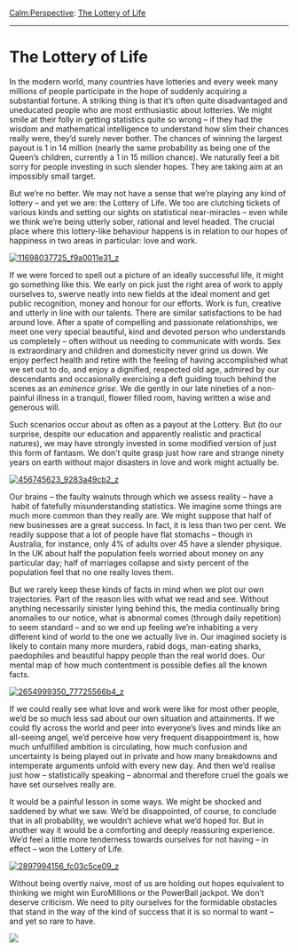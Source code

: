 [Calm:](https://www.theschooloflife.com/thebookoflife/category/calm/)[Perspective](https://www.theschooloflife.com/thebookoflife/category/calm/perspective/): [The Lottery of Life](https://www.theschooloflife.com/thebookoflife/the-lottery-of-life/)

* * *

# The Lottery of Life

In the modern world, many countries have lotteries and every week many millions of people participate in the hope of suddenly acquiring a substantial fortune. A striking thing is that it’s often quite disadvantaged and uneducated people who are most enthusiastic about lotteries. We might smile at their folly in getting statistics quite so wrong – if they had the wisdom and mathematical intelligence to understand how slim their chances really were, they’d surely never bother. The chances of winning the largest payout is 1 in 14 million (nearly the same probability as being one of the Queen’s children, currently a 1 in 15 million chance). We naturally feel a bit sorry for people investing in such slender hopes. They are taking aim at an impossibly small target.

But we’re no better. We may not have a sense that we’re playing any kind of lottery – and yet we are: the Lottery of Life. We too are clutching tickets of various kinds and setting our sights on statistical near-miracles – even while we think we’re being utterly sober, rational and level headed. The crucial place where this lottery-like behaviour happens is in relation to our hopes of happiness in two areas in particular: love and work.

[![11698037725_f9a0011e31_z](https://www.theschooloflife.com/thebookoflife/wp-content/uploads/2016/06/11698037725_f9a0011e31_z.jpg)](http://www.thebookoflife.org/wp-content/uploads/2016/06/11698037725_f9a0011e31_z.jpg)

If we were forced to spell out a picture of an ideally successful life, it might go something like this. We early on pick just the right area of work to apply ourselves to, swerve neatly into new fields at the ideal moment and get public recognition, money and honour for our efforts. Work is fun, creative and utterly in line with our talents. There are similar satisfactions to be had around love. After a spate of compelling and passionate relationships, we meet one very special beautiful, kind and devoted person who understands us completely – often without us needing to communicate with words. Sex is extraordinary and children and domesticity never grind us down. We enjoy perfect health and retire with the feeling of having accomplished what we set out to do, and enjoy a dignified, respected old age, admired by our descendants and occasionally exercising a deft guiding touch behind the scenes as an _eminence grise_. We die gently in our late nineties of a non-painful illness in a tranquil, flower filled room, having written a wise and generous will.

Such scenarios occur about as often as a payout at the Lottery. But (to our surprise, despite our education and apparently realistic and practical natures), we may have strongly invested in some modified version of just this form of fantasm. We don’t quite grasp just how rare and strange ninety years on earth without major disasters in love and work might actually be.

[![456745623_9283a49cb2_z](https://www.theschooloflife.com/thebookoflife/wp-content/uploads/2016/06/456745623_9283a49cb2_z.jpg)](http://www.thebookoflife.org/wp-content/uploads/2016/06/456745623_9283a49cb2_z.jpg)

Our brains – the faulty walnuts through which we assess reality – have a &nbsp;habit of fatefully misunderstanding statistics. We imagine some things are much more common than they really are. We might suppose that half of new businesses are a great success. In fact, it is less than two per cent. We readily suppose that a lot of people have flat stomachs – though in Australia, for instance, only 4% of adults over 45 have a slender physique. In the UK about half the population feels worried about money on any particular day; half of marriages collapse and sixty percent of the population feel that no one really loves them.

But we rarely keep these kinds of facts in mind when we plot our own trajectories. Part of the reason lies with what we read and see. Without anything necessarily sinister lying behind this, the media continually bring anomalies to our notice, what is abnormal comes (through daily repetition) to seem standard – and so we end up feeling we’re inhabiting a very different kind of world to the one we actually live in. Our imagined society is likely to contain many more murders, rabid dogs, man-eating sharks, paedophiles and beautiful happy people than the real world does. Our mental map of how much contentment is possible defies all the known facts.

[![2654999350_77725566b4_z](https://www.theschooloflife.com/thebookoflife/wp-content/uploads/2016/06/2654999350_77725566b4_z.jpg)](http://www.thebookoflife.org/wp-content/uploads/2016/06/2654999350_77725566b4_z.jpg)

If we could really see what love and work were like for most other people, we’d be so much less sad about our own situation and attainments. If we could fly across the world and peer into everyone’s lives and minds like an all-seeing angel, we’d perceive how very frequent disappointment is, how much unfulfilled ambition is circulating, how much confusion and uncertainty is being played out in private and how many&nbsp;breakdowns&nbsp;and intemperate arguments unfold with every new day. And then we’d realise just how – statistically speaking – abnormal and therefore cruel the goals we have set ourselves really are.

It would be a painful lesson in some ways. We might be shocked and saddened by what we saw. We’d be disappointed, of course, to conclude that in all probability, we wouldn’t achieve what we’d hoped for. But in another way it would be a comforting and deeply reassuring experience. We’d feel a little more tenderness towards ourselves for not having – in effect – won the Lottery of Life.

[![2897994156_fc03c5ce09_z](https://www.theschooloflife.com/thebookoflife/wp-content/uploads/2016/06/2897994156_fc03c5ce09_z.jpg)](http://www.thebookoflife.org/wp-content/uploads/2016/06/2897994156_fc03c5ce09_z.jpg)

Without being overtly naive, most of us are holding out hopes equivalent to thinking we might win EuroMillions or the PowerBall jackpot. We don’t deserve criticism. We need to pity ourselves for the formidable obstacles that stand in the way of the kind of success that it is so normal to want – and yet so rare to have.

[![](https://img.youtube.com/vi/Ds_hg40utKY/0.jpg)](https://www.youtube.com/embed/Ds_hg40utKY '')
